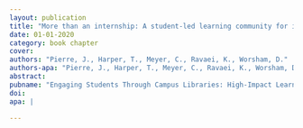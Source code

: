 ```yaml
---
layout: publication
title: "More than an internship: A student-led learning community for instructional design. In Engaging Students Through Campus Libraries: High-Impact Learning Models."
date: 01-01-2020
category: book chapter
cover: 
authors: "Pierre, J., Harper, T., Meyer, C., Ravaei, K., Worsham, D."
authors-apa: "Pierre, J., Harper, T., Meyer, C., Ravaei, K., Worsham, D."
abstract:    
pubname: "Engaging Students Through Campus Libraries: High-Impact Learning Models"
doi: 
apa: |
    
---
```


